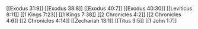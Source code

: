 [[Exodus 31:9]]
[[Exodus 38:8]]
[[Exodus 40:7]]
[[Exodus 40:30]]
[[Leviticus 8:11]]
[[1 Kings 7:23]]
[[1 Kings 7:38]]
[[2 Chronicles 4:2]]
[[2 Chronicles 4:6]]
[[2 Chronicles 4:14]]
[[Zechariah 13:1]]
[[Titus 3:5]]
[[1 John 1:7]]
